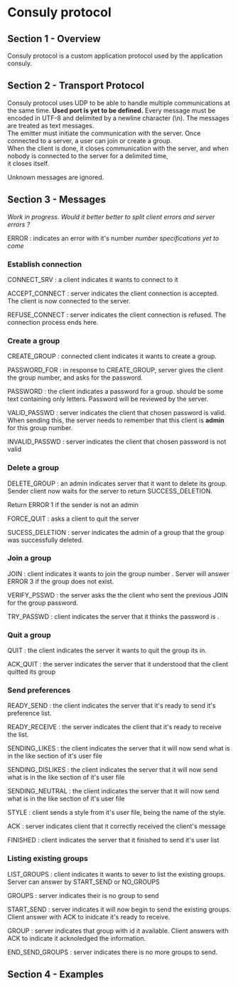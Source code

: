 # Consuly protocol

## Section 1 - Overview

Consuly protocol is a custom application protocol used by the application consuly. 

## Section 2 - Transport Protocol

Consuly protocol uses UDP to be able to handle multiple communications at the same time.  **Used port is yet to be defined.**
Every message must be encoded in UTF-8 and delimited by a newline character (\n). The messages are treated as text messages.  
The emitter must initiate the communication with the server. Once connected to a server, a user can join or create a group.  
When the client is done, it closes communication with the server, and when nobody is connected to the server for a delimited time,  
it closes itself.

Unknown messages are ignored.

## Section 3 - Messages

*Work in progress. Would it better better to split client errors and server errors ?*

ERROR <number> : indicates an error with it's number *number specifications yet to come*

### Establish connection

CONNECT_SRV : a client indicates it wants to connect to it

ACCEPT_CONNECT : server indicates the client connection is accepted. The client is now connected to the server.

REFUSE_CONNECT : server indicates the client connection is refused. The connection process ends here.

### Create a group

CREATE_GROUP : connected client indicates it wants to create a group.

PASSWORD_FOR <groupeNumber> : in response to CREATE_GROUP, server gives the client the group number, and asks for the password.

PASSWORD <password> : the client indicates a password for a group. <password> should be some text containing only letters. Password will be reviewed by the server.

VALID_PASSWD : server indicates the client that chosen password is valid. When sending this, the server needs to remember that this client is **admin** for this group number.

INVALID_PASSWD : server indicates the client that chosen password is not valid

### Delete a group

DELETE_GROUP : an admin indicates server that it want to delete its group.  Sender client now waits for the server to return SUCCESS_DELETION.

Return ERROR 1 if the sender is not an admin

FORCE_QUIT : asks a client to quit the server 

SUCESS_DELETION : server indicates the admin of a group that the group was successfully deleted.

### Join a group

JOIN <groupNumber> : client indicates it wants to join the group number <groupNumber>. Server will answer ERROR 3 if the group does not exist.

VERIFY_PSSWD : the server asks the the client who sent the previous JOIN for the group password.

TRY_PASSWD <password> : client indicates the server that it thinks the password is <password>.

### Quit a group

QUIT : the client indicates the server it wants to quit the group its in. 

ACK_QUIT : the server indicates the server that it understood that the client quitted its group

### Send preferences

READY_SEND : the client indicates the server that it's ready to send it's preference list. 

READY_RECEIVE : the server indicates the client that it's ready to receive the list.

SENDING_LIKES : the client indicates the server that it will now send what is in the like section of it's user file

SENDING_DISLIKES : the client indicates the server that it will now send what is in the like section of it's user file

SENDING_NEUTRAL : the client indicates the server that it will now send what is in the like section of it's user file

STYLE <name> : client sends a style from it's user file, <name> being the name of the style.

ACK : server indicates client that it correctly received the client's message

FINISHED : client indicates the server that it finished to send it's user list



### Listing existing groups

LIST_GROUPS : client indicates it wants to sever to list the existing groups. Server can answer by START_SEND or NO_GROUPS

GROUPS : server indicates their is no group to send

START_SEND : server indicates it will now begin to send the existing groups. Client answer with ACK to inidcate it's ready to receive.

GROUP <id> : server indicates that group with id <id> it available. Client answers with ACK to indicate it acknoledged the information.

END_SEND_GROUPS : server indicates there is no more groups to send.





## Section 4 - Examples